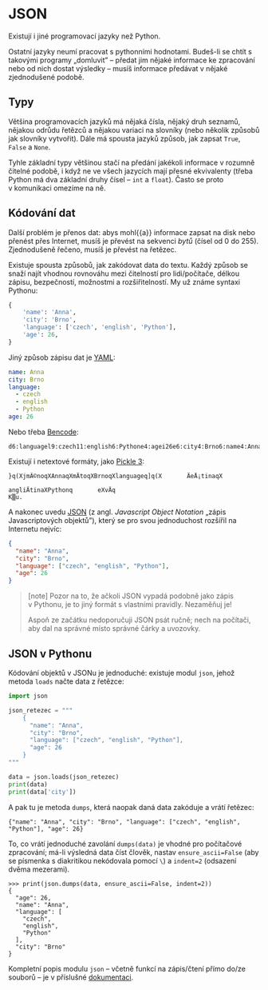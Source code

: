 # JSON

Existují i jiné programovací jazyky než Python.

Ostatní jazyky neumí pracovat s pythonními hodnotami.
Budeš-li se chtít s takovými programy „domluvit” –
předat jim nějaké informace ke zpracování
nebo od nich dostat výsledky –
musíš informace předávat v nějaké zjednodušené podobě.


## Typy

Většina programovacích jazyků má nějaká čísla, nějaký druh seznamů,
nějakou odrůdu řetězců a nějakou variaci na slovníky
(nebo několik způsobů jak slovníky vytvořit).
Dále má spousta jazyků způsob, jak zapsat
`True`, `False` a `None`.

Tyhle základní typy většinou stačí na předání
jakékoli informace v rozumně čitelné podobě,
i když ne ve všech jazycích mají přesné ekvivalenty
(třeba Python má dva základní druhy čísel – `int` a `float`).
Často se proto v komunikaci omezíme na ně.


## Kódování dat

Další problém je přenos dat:
abys mohl{{a}} informace zapsat na disk nebo přenést
přes Internet, musíš je převést na sekvenci *bytů* (čísel od 0 do 255).
Zjednodušeně řečeno, musíš je převést na řetězec.

Existuje spousta způsobů, jak zakódovat data do textu.
Každý způsob se snaží najít vhodnou rovnováhu mezi
čitelností pro lidi/počítače, délkou zápisu,
bezpečností, možnostmi a rozšiřitelností.
My už známe syntaxi Pythonu:

```python
{
    'name': 'Anna',
    'city': 'Brno',
    'language': ['czech', 'english', 'Python'],
    'age': 26,
}
```

Jiný způsob zápisu dat je [YAML](http://www.yaml.org/):

```yaml
name: Anna
city: Brno
language:
  - czech
  - english
  - Python
age: 26
```

Nebo třeba [Bencode](http://en.wikipedia.org/wiki/Bencode):

```plain
d6:languagel9:czech11:english6:Pythone4:agei26e6:city4:Brno6:name4:Annae
```

Existují i netextové formáty, jako
[Pickle 3](https://docs.python.org/3/library/pickle.html):

```plain
}q(XjmÃ©noqXAnnaqXmÄtoqXBrnoqXlanguageq]q(X       ÄeÅ¡tinaqX
                                                          angliÄtinaXPythonq       eXvÄq
K▒u.
```

A nakonec uvedu [JSON](http://json.org/)
(z angl. *Javascript Object Notation* „zápis Javascriptových objektů”),
který se pro svou jednoduchost rozšířil na Internetu nejvíc:

```json
{
  "name": "Anna",
  "city": "Brno",
  "language": ["czech", "english", "Python"],
  "age": 26
}
```

> [note]
> Pozor na to, že ačkoli JSON vypadá podobně jako zápis
> v Pythonu, je to jiný formát s vlastními pravidly.
> Nezaměňuj je!
>
> Aspoň ze začátku nedoporučuji JSON psát ručně;
> nech na počítači, aby dal na správné místo správné
> čárky a uvozovky.

## JSON v Pythonu

Kódování objektů v JSONu je jednoduché: existuje modul `json`,
jehož metoda `loads` načte data z řetězce:

```python
import json

json_retezec = """
    {
      "name": "Anna",
      "city": "Brno",
      "language": ["czech", "english", "Python"],
      "age": 26
    }
"""

data = json.loads(json_retezec)
print(data)
print(data['city'])
```

A pak tu je metoda `dumps`, která naopak daná data zakóduje
a vrátí řetězec:

```pycon
{"name": "Anna", "city": "Brno", "language": ["czech", "english", "Python"], "age": 26}
```

To, co vrátí jednoduché zavolání `dumps(data)` je vhodné pro počítačové
zpracování;
má-li výsledná data číst člověk, nastav
`ensure_ascii=False` (aby se písmenka s diakritikou nekódovala pomocí `\`)
a `indent=2` (odsazení dvěma mezerami).

```pycon
>>> print(json.dumps(data, ensure_ascii=False, indent=2))
{
  "age": 26,
  "name": "Anna",
  "language": [
    "czech",
    "english",
    "Python"
  ],
  "city": "Brno"
}
```

Kompletní popis modulu `json` –
včetně funkcí na zápis/čtení přímo do/ze souborů –
je v příslušné [dokumentaci](https://docs.python.org/3/library/json.html).
